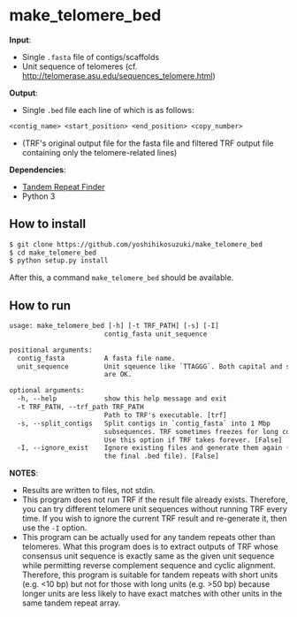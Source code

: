 # make_telomere_bed

**Input**:

* Single `.fasta` file of contigs/scaffolds
* Unit sequence of telomeres (cf. http://telomerase.asu.edu/sequences_telomere.html)

**Output**: 

* Single `.bed` file each line of which is as follows:

```txt
<contig_name> <start_position> <end_position> <copy_number>
```

* (TRF's original output file for the fasta file and filtered TRF output file containing only the telomere-related lines)

**Dependencies**:

* [Tandem Repeat Finder](https://github.com/Benson-Genomics-Lab/TRF)
* Python 3

## How to install

```bash
$ git clone https://github.com/yoshihikosuzuki/make_telomere_bed
$ cd make_telomere_bed
$ python setup.py install
```

After this, a command `make_telomere_bed` should be available.

## How to run

```txt
usage: make_telomere_bed [-h] [-t TRF_PATH] [-s] [-I]
                        contig_fasta unit_sequence

positional arguments:
  contig_fasta          A fasta file name.
  unit_sequence         Unit sqeuence like `TTAGGG`. Both capital and small
                        are OK.

optional arguments:
  -h, --help            show this help message and exit
  -t TRF_PATH, --trf_path TRF_PATH
                        Path to TRF's executable. [trf]
  -s, --split_contigs   Split contigs in `contig_fasta` into 1 Mbp
                        subsequences. TRF sometimes freezes for long contigs.
                        Use this option if TRF takes forever. [False]
  -I, --ignore_exist    Ignore existing files and generate them again (except
                        the final .bed file). [False]
```

**NOTES**:

* Results are written to files, not stdin.
* This program does not run TRF if the result file already exists. Therefore, you can try different telomere unit sequences without running TRF every time. If you wish to ignore the current TRF result and re-generate it, then use the `-I` option.
* This program can be actually used for any tandem repeats other than telomeres. What this program does is to extract outputs of TRF whose consensus unit sequence is exactly same as the given unit sequence while permitting reverse complement sequence and cyclic alignment. Therefore, this program is suitable for tandem repeats with short units (e.g. <10 bp) but not for those with long units (e.g. >50 bp) because longer units are less likely to have exact matches with other units in the same tandem repeat array.
